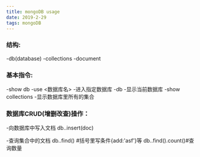 ```yaml
---
title: mongoDB usage
date: 2019-2-29
tags: mongoDB
---
```


### 结构:

-db(database)
-collections
-document

### 基本指令:

-show db
-use <数据库名>
	-进入指定数据库
-db
	-显示当前数据库
-show collections
    -显示数据库里所有的集合

### 数据库CRUD(增删改查)操作：

-向数据库中写入文档
		db.<collection>.insert(doc)

-查询集合中的文档
		db.<collection>.find() #括号里写条件{add:'asf'}等
		db.<collection>.find().count()#查询数量

